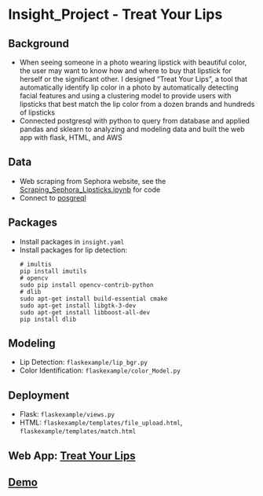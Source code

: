 # Insight_Project - Treat Your Lips
## Background
* When seeing someone in a photo wearing lipstick with beautiful color, the user may want to know how
and where to buy that lipstick for herself or the significant other. I designed “Treat Your Lips”, a tool that automatically identify lip color in a photo by automatically detecting facial features and using a clustering model to provide users with lipsticks that best match the lip color from a dozen brands and hundreds of lipsticks 
* Connected postgresql with python to query from database and applied pandas and sklearn to analyzing and modeling data and built the web app with flask, HTML, and AWS
## Data
* Web scraping from Sephora website, see the [Scraping_Sephora_Lipsticks.ipynb](https://github.com/OnePiece101/Insight_Project/blob/master/Scraping_Sephora_Lipsticks.ipynb) for code
* Connect to [posgreql](https://github.com/OnePiece101/Insight_Project/blob/master/PSQL.ipynb)
## Packages
* Install packages in `insight.yaml`
* Install packages for lip detection: 
  ```
  # imultis
  pip install imutils
  # opencv
  sudo pip install opencv-contrib-python
  # dlib
  sudo apt-get install build-essential cmake
  sudo apt-get install libgtk-3-dev
  sudo apt-get install libboost-all-dev
  pip install dlib
  ```
## Modeling
* Lip Detection: `flaskexample/lip_bgr.py`
* Color Identification: `flaskexample/color_Model.py`
## Deployment
* Flask: `flaskexample/views.py`
* HTML: `flaskexample/templates/file_upload.html`, `flaskexample/templates/match.html`
## Web App: [Treat Your Lips](treatyourlips.club)
## [Demo](https://www.youtube.com/watch?v=Y1kdQVGlDow)
